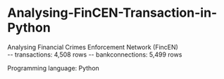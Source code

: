 # Analysing-FinCEN-Transaction-in-Python

Analysing Financial Crimes Enforcement Network (FincEN) <br/>
-- transactions: 4,508 rows
-- bankconnections: 5,499 rows

Programming language: Python

